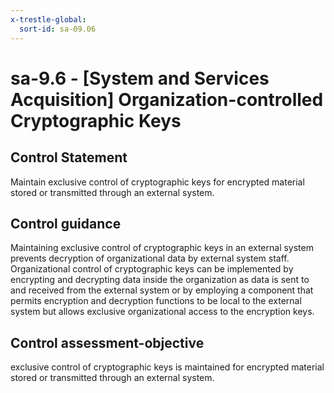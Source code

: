 ```yaml
---
x-trestle-global:
  sort-id: sa-09.06
---
```


# sa-9.6 - \[System and Services Acquisition\] Organization-controlled Cryptographic Keys

## Control Statement

Maintain exclusive control of cryptographic keys for encrypted material stored or transmitted through an external system.

## Control guidance

Maintaining exclusive control of cryptographic keys in an external system prevents decryption of organizational data by external system staff. Organizational control of cryptographic keys can be implemented by encrypting and decrypting data inside the organization as data is sent to and received from the external system or by employing a component that permits encryption and decryption functions to be local to the external system but allows exclusive organizational access to the encryption keys.

## Control assessment-objective

exclusive control of cryptographic keys is maintained for encrypted material stored or transmitted through an external system.

